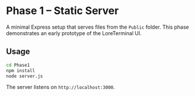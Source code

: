 # Phase 1 – Static Server

A minimal Express setup that serves files from the `Public` folder. This phase demonstrates an early prototype of the LoreTerminal UI.

## Usage

```bash
cd Phase1
npm install
node server.js
```

The server listens on `http://localhost:3000`.

